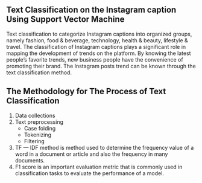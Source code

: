 ## Text Classification on the Instagram caption Using Support Vector Machine
Text classification to categorize Instagram captions into organized groups, namely fashion, food & beverage, technology, health & beauty, lifestyle & travel.
The classification of Instagram captions plays a significant role in mapping the development of trends on the platform. By knowing the latest people’s favorite trends, new business people have the convenience of promoting their brand. 
The Instagram posts trend can be known through the text classification method.

## The Methodology for The Process of Text Classification
1. Data collections
2. Text preprocessing 
   - Case folding
   - Tokenizing
   - Filtering
3. TF — IDF method is method used to determine the frequency value of a word in a document or article and also the frequency in many documents.
4. F1 score is an important evaluation metric that is commonly used in classification tasks to evaluate the performance of a model.

